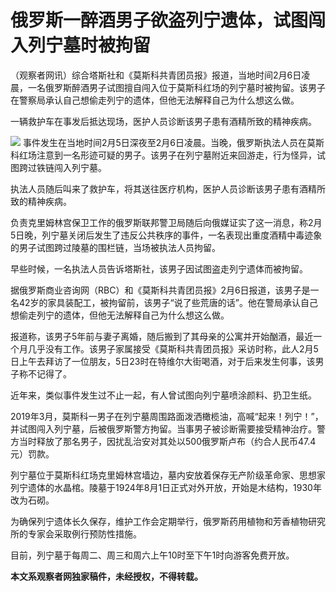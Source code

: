 # 俄罗斯一醉酒男子欲盗列宁遗体，试图闯入列宁墓时被拘留

（观察者网讯）综合塔斯社和《莫斯科共青团员报》报道，当地时间2月6日凌晨，一名俄罗斯醉酒男子试图擅自闯入位于莫斯科红场的列宁墓时被拘留。该男子在警察局承认自己想偷走列宁的遗体，但他无法解释自己为什么想这么做。

一辆救护车在事发后抵达现场，医护人员诊断该男子患有酒精所致的精神疾病。

![](https://inews.gtimg.com/newsapp_bt/0/15648931300/1000)
事件发生在当地时间2月5日深夜至2月6日凌晨。当晚，俄罗斯执法人员在莫斯科红场注意到一名形迹可疑的男子。该男子在列宁墓附近来回游走，行为怪异，试图跨过铁链闯入列宁墓。

执法人员随后叫来了救护车，将其送往医疗机构，医护人员诊断该男子患有酒精所致的精神疾病。

负责克里姆林宫保卫工作的俄罗斯联邦警卫局随后向俄媒证实了这一消息，称2月5日晚，列宁墓关闭后发生了违反公共秩序的事件，一名表现出重度酒精中毒迹象的男子试图跨过陵墓的围栏链，当场被执法人员拘留。

早些时候，一名执法人员告诉塔斯社，该男子因试图盗走列宁遗体而被拘留。

据俄罗斯商业咨询网（RBC）和《莫斯科共青团员报》2月6日报道，该男子是一名42岁的家具装配工，被拘留前，该男子“说了些荒唐的话”。他在警局承认自己想偷走列宁的遗体，但他无法解释自己为什么想这么做。

报道称，该男子5年前与妻子离婚，随后搬到了其母亲的公寓并开始酗酒，最近一个月几乎没有工作。该男子家属接受《莫斯科共青团员报》采访时称，此人2月5日上午去拜访了一位朋友，5日23时在特维尔大街喝酒，对于后来发生何事，该男子称不记得了。

近年来，类似事件发生过不止一起，有人曾试图向列宁墓喷涂颜料、扔卫生纸。

2019年3月，莫斯科一男子在列宁墓周围路面泼洒橄榄油，高喊“起来！列宁！”，并试图闯入列宁墓，后被俄罗斯警方拘留。当事男子被诊断需要接受精神治疗。警方当时释放了那名男子，因扰乱治安对其处以500俄罗斯卢布（约合人民币47.4元）罚款。

列宁墓位于莫斯科红场克里姆林宫墙边，墓内安放着保存无产阶级革命家、思想家列宁遗体的水晶棺。陵墓于1924年8月1日正式对外开放，开始是木结构，1930年改为石砌。

为确保列宁遗体长久保存，维护工作会定期举行，俄罗斯药用植物和芳香植物研究所的专家会采取例行预防性措施。

目前，列宁墓于每周二、周三和周六上午10时至下午1时向游客免费开放。

**本文系观察者网独家稿件，未经授权，不得转载。**

